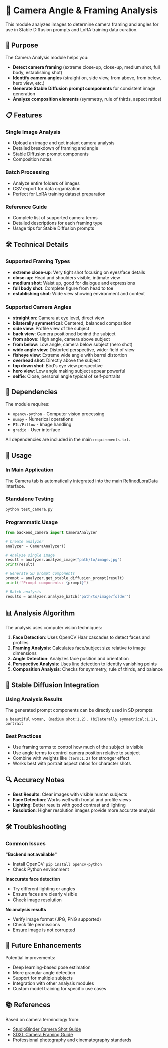 # 📸 Camera Angle & Framing Analysis

This module analyzes images to determine camera framing and angles for use in Stable Diffusion prompts and LoRA training data curation.

## 🎯 Purpose

The Camera Analysis module helps you:
- **Detect camera framing** (extreme close-up, close-up, medium shot, full body, establishing shot)
- **Identify camera angles** (straight on, side view, from above, from below, hero view, etc.)
- **Generate Stable Diffusion prompt components** for consistent image generation
- **Analyze composition elements** (symmetry, rule of thirds, aspect ratios)

## 📋 Features

### Single Image Analysis
- Upload an image and get instant camera analysis
- Detailed breakdown of framing and angle
- Stable Diffusion prompt components
- Composition notes

### Batch Processing
- Analyze entire folders of images
- CSV export for data organization
- Perfect for LoRA training dataset preparation

### Reference Guide
- Complete list of supported camera terms
- Detailed descriptions for each framing type
- Usage tips for Stable Diffusion prompts

## 🛠️ Technical Details

### Supported Framing Types
- **extreme close-up**: Very tight shot focusing on eyes/face details
- **close-up**: Head and shoulders visible, intimate view
- **medium shot**: Waist up, good for dialogue and expressions
- **full body shot**: Complete figure from head to toe
- **establishing shot**: Wide view showing environment and context

### Supported Camera Angles
- **straight on**: Camera at eye level, direct view
- **bilaterally symmetrical**: Centered, balanced composition
- **side view**: Profile view of the subject
- **back view**: Camera positioned behind the subject
- **from above**: High angle, camera above subject
- **from below**: Low angle, camera below subject (hero shot)
- **wide angle view**: Distorted perspective, wider field of view
- **fisheye view**: Extreme wide angle with barrel distortion
- **overhead shot**: Directly above the subject
- **top down shot**: Bird's eye view perspective
- **hero view**: Low angle making subject appear powerful
- **selfie**: Close, personal angle typical of self-portraits

## 🔧 Dependencies

The module requires:
- `opencv-python` - Computer vision processing
- `numpy` - Numerical operations
- `PIL/Pillow` - Image handling
- `gradio` - User interface

All dependencies are included in the main `requirements.txt`.

## 🚀 Usage

### In Main Application
The Camera tab is automatically integrated into the main RefinedLoraData interface.

### Standalone Testing
```bash
python test_camera.py
```

### Programmatic Usage
```python
from backend_camera import CameraAnalyzer

# Create analyzer
analyzer = CameraAnalyzer()

# Analyze single image
result = analyzer.analyze_image("path/to/image.jpg")
print(result)

# Generate SD prompt components
prompt = analyzer.get_stable_diffusion_prompt(result)
print(f"Prompt components: {prompt}")

# Batch analysis
results = analyzer.analyze_batch("path/to/image/folder")
```

## 📊 Analysis Algorithm

The analysis uses computer vision techniques:

1. **Face Detection**: Uses OpenCV Haar cascades to detect faces and profiles
2. **Framing Analysis**: Calculates face/subject size relative to image dimensions
3. **Angle Detection**: Analyzes face position and orientation
4. **Perspective Analysis**: Uses line detection to identify vanishing points
5. **Composition Analysis**: Checks for symmetry, rule of thirds, and balance

## 🎨 Stable Diffusion Integration

### Using Analysis Results
The generated prompt components can be directly used in SD prompts:

```
a beautiful woman, (medium shot:1.2), (bilaterally symmetrical:1.1), portrait
```

### Best Practices
- Use framing terms to control how much of the subject is visible
- Use angle terms to control camera position relative to subject
- Combine with weights like `(term:1.2)` for stronger effect
- Works best with portrait aspect ratios for character shots

## 🔍 Accuracy Notes

- **Best Results**: Clear images with visible human subjects
- **Face Detection**: Works well with frontal and profile views
- **Lighting**: Better results with good contrast and lighting
- **Resolution**: Higher resolution images provide more accurate analysis

## 🛠️ Troubleshooting

### Common Issues

**"Backend not available"**
- Install OpenCV: `pip install opencv-python`
- Check Python environment

**Inaccurate face detection**
- Try different lighting or angles
- Ensure faces are clearly visible
- Check image resolution

**No analysis results**
- Verify image format (JPG, PNG supported)
- Check file permissions
- Ensure image is not corrupted

## 🔮 Future Enhancements

Potential improvements:
- Deep learning-based pose estimation
- More granular angle detection
- Support for multiple subjects
- Integration with other analysis modules
- Custom model training for specific use cases

## 📚 References

Based on camera terminology from:
- [StudioBinder Camera Shot Guide](https://www.studiobinder.com/blog/ultimate-guide-to-camera-shots/)
- [SDXL Camera Framing Guide](https://weirdwonderfulai.art/resources/sdxl-guide-to-camera-framing-and-angle/)
- Professional photography and cinematography standards
